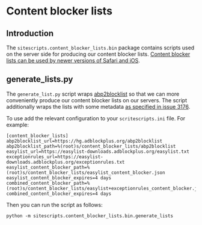 # Content blocker lists

## Introduction

The `sitescripts.content_blocker_lists.bin` package contains scripts
used on the server side for producing our content blocker lists.
[Content blocker lists can be used by newer versions of Safari and iOS][1].

## generate_lists.py

The `generate_list.py` script wraps [abp2blocklist][2] so that we can more
conveniently produce our content blocker lists on our servers. The script
additionally wraps the lists with some metadata [as specified in issue 3176][3].

To use add the relevant configuration to your `scritescripts.ini` file. For
example:

    [content_blocker_lists]
    abp2blocklist_url=https://hg.adblockplus.org/abp2blocklist
    abp2blocklist_path=%(root)s/content_blocker_lists/abp2blocklist
    easylist_url=https://easylist-downloads.adblockplus.org/easylist.txt
    exceptionrules_url=https://easylist-downloads.adblockplus.org/exceptionrules.txt
    easylist_content_blocker_path=%(root)s/content_blocker_lists/easylist_content_blocker.json
    easylist_content_blocker_expires=4 days
    combined_content_blocker_path=%(root)s/content_blocker_lists/easylist+exceptionrules_content_blocker.json
    combined_content_blocker_expires=4 days

Then you can run the script as follows:

    python -m sitescripts.content_blocker_lists.bin.generate_lists

[1]: https://webkit.org/blog/3476/content-blockers-first-look/
[2]: https://hg.adblockplus.org/abp2blocklist/
[3]: https://issues.adblockplus.org/ticket/3176
